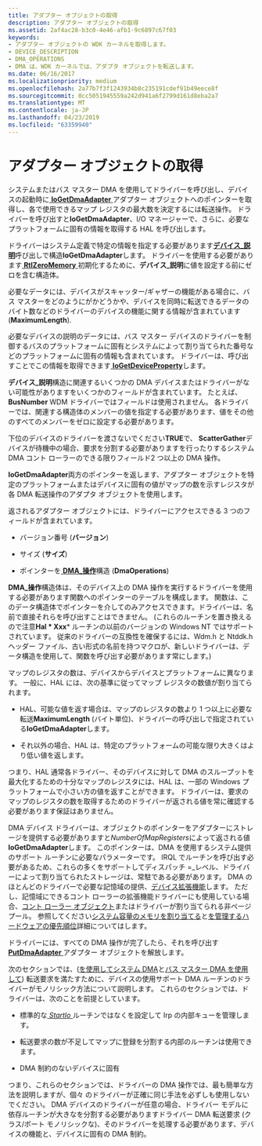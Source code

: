 ```yaml
---
title: アダプター オブジェクトの取得
description: アダプター オブジェクトの取得
ms.assetid: 2af4ac28-b3c0-4e46-afb1-9c6897c67f03
keywords:
- アダプター オブジェクトの WDK カーネルを取得します。
- DEVICE_DESCRIPTION
- DMA_OPERATIONS
- DMA は、WDK カーネルでは、アダプタ オブジェクトを転送します。
ms.date: 06/16/2017
ms.localizationpriority: medium
ms.openlocfilehash: 2a77b7f3f1243934b8c235191cdef91b49eece8f
ms.sourcegitcommit: 0cc5051945559a242d941a6f2799d161d8eba2a7
ms.translationtype: MT
ms.contentlocale: ja-JP
ms.lasthandoff: 04/23/2019
ms.locfileid: "63359940"
---
```

# <a name="getting-an-adapter-object"></a>アダプター オブジェクトの取得





システムまたはバス マスター DMA を使用してドライバーを呼び出し、デバイスの起動時に[ **IoGetDmaAdapter** ](https://msdn.microsoft.com/library/windows/hardware/ff549220)アダプター オブジェクトへのポインターを取得し、各で使用できるマップ レジスタの最大数を決定するには転送操作。 ドライバーを呼び出すと**IoGetDmaAdapter**、I/O マネージャーで、さらに、必要なプラットフォームに固有の情報を取得する HAL を呼び出します。

ドライバーはシステム定義で特定の情報を指定する必要があります[**デバイス\_説明**](https://msdn.microsoft.com/library/windows/hardware/ff543107)呼び出しで構造**IoGetDmaAdapter**します。 ドライバーを使用する必要があります[ **RtlZeroMemory** ](https://msdn.microsoft.com/library/windows/hardware/ff563610)初期化するために、**デバイス\_説明**に値を設定する前にゼロを含む構造体。

必要なデータには、デバイスがスキャッター/ギャザーの機能がある場合に、バス マスターをどのようにがかどうかや、デバイスを同時に転送できるデータのバイト数などのドライバーのデバイスの機能に関する情報が含まれています (**MaximumLength**).

必要なデバイスの説明のデータには、バス マスター デバイスのドライバーを制御するバスのプラットフォームに固有とシステムによって割り当てられた番号などのプラットフォームに固有の情報も含まれています。 ドライバーは、呼び出すことでこの情報を取得できます[ **IoGetDeviceProperty**](https://msdn.microsoft.com/library/windows/hardware/ff549203)します。

**デバイス\_説明**構造に関連するいくつかの DMA デバイスまたはドライバーがない可能性がありますをいくつかのフィールドが含まれています。 たとえば、 **BusNumber** WDM ドライバーではフィールドは使用されません。 各ドライバーでは、関連する構造体のメンバーの値を指定する必要があります、値をその他のすべてのメンバーをゼロに設定する必要があります。

下位のデバイスのドライバーを渡さないでください**TRUE**で、 **ScatterGather**デバイスが待機中の場合、要求を分割する必要がありますを行ったりするシステム DMA コント ローラーのできる限りフィールド2 つ以上の DMA 操作。

**IoGetDmaAdapter**両方のポインターを返します、アダプター オブジェクトを特定のプラットフォームまたはデバイスに固有の値がマップの数を示すレジスタが各 DMA 転送操作のアダプタ オブジェクトを使用します。

返されるアダプター オブジェクトには、ドライバーにアクセスできる 3 つのフィールドが含まれています。

-   バージョン番号 (**バージョン**)

-   サイズ (**サイズ**)

-   ポインターを[ **DMA\_操作**](https://msdn.microsoft.com/library/windows/hardware/ff544071)構造 (**DmaOperations**)

**DMA\_操作**構造体は、そのデバイス上の DMA 操作を実行するドライバーを使用する必要があります関数へのポインターのテーブルを構成します。 関数は、このデータ構造体でポインターを介してのみアクセスできます。ドライバーは、名前で直接それらを呼び出すことはできません。 (これらのルーチンを置き換えるので注意**Hal * Xxx*** ルーチンの以前のバージョンの Windows NT ではサポートされています。 従来のドライバーの互換性を確保するには、Wdm.h と Ntddk.h ヘッダー ファイル、古い形式の名前を持つマクロが、新しいドライバーは、データ構造を使用して、関数を呼び出す必要があります常にします。)

マップのレジスタの数は、デバイスからデバイスとプラットフォームに異なります。 一般に、HAL には、次の基準に従ってマップ レジスタの数値が割り当てられます。

-   HAL、可能な値を返す場合は、マップのレジスタの数より 1 つ以上に必要な転送**MaximumLength** (バイト単位)、ドライバーの呼び出しで指定されている**IoGetDmaAdapter**します。

-   それ以外の場合、HAL は、特定のプラットフォームの可能な限り大きくはより低い値を返します。

つまり、HAL 通常各ドライバー、そのデバイスに対して DMA のスループットを最大化するための十分なマップのレジスタには、HAL は、一部の Windows プラットフォームで小さい方の値を返すことができます。 ドライバーは、要求のマップのレジスタの数を取得するためのドライバーが返される値を常に確認する必要があります保証はありません。

DMA デバイス ドライバーは、オブジェクトのポインターをアダプターにストレージを提供する必要がありますと*NumberOfMapRegisters*によって返される値**IoGetDmaAdapter**します。 このポインターは、DMA を使用するシステム提供のサポート ルーチンに必要なパラメーターです。 IRQL でルーチンを呼び出す必要があるため、これらの多くをサポートしてディスパッチ =\_レベル、ドライバーによって割り当てられたストレージは、常駐である必要があります。 DMA のほとんどのドライバーで必要な記憶域の提供、[デバイス拡張機能](device-extensions.md)します。 ただし、記憶域にできるコント ローラーの拡張機能ドライバーにも使用している場合、[コント ローラー オブジェクト](using-controller-objects.md)またはドライバーが割り当てられる非ページ プール。 参照してください[システム容量のメモリを割り当てる](allocating-system-space-memory.md)と[を管理するハードウェアの優先順位](managing-hardware-priorities.md)詳細についてはします。

ドライバーには、すべての DMA 操作が完了したら、それを呼び出す[ **PutDmaAdapter** ](https://msdn.microsoft.com/library/windows/hardware/ff559965)アダプター オブジェクトを解放します。

次のセクションでは、([を使用してシステム DMA](using-system-dma.md)と[バス マスター DMA を使用して](using-bus-master-dma.md)) 転送要求を満たすために、デバイスの使用サポート DMA ルーチンのドライバーがモノリシック方法について説明します。 これらのセクションでは、ドライバーは、次のことを前提としています。

-   標準的な[ *StartIo* ](https://msdn.microsoft.com/library/windows/hardware/ff563858)ルーチンではなくを設定して Irp の内部キューを管理します。

-   転送要求の数が不足してマップに登録を分割する内部のルーチンは使用できます。

-   DMA 制約のないデバイスに固有

つまり、これらのセクションでは、ドライバーの DMA 操作では、最も簡単な方法を説明しますが、個々 のドライバーが正確に同じ手法を必ずしも使用しないでください。 DMA デバイスのドライバーが任意の場合、ドライバー モデルに依存ルーチンが大きなを分割する必要がありますドライバー DMA 転送要求 (クラス/ポート モノリシックな)、そのドライバーを処理する必要があります、デバイスの機能と、デバイスに固有の DMA 制約。

 

 




